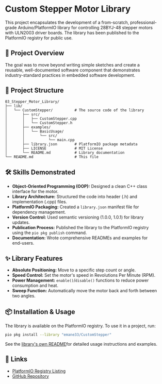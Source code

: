 # Custom Stepper Motor Library

This project encapsulates the development of a from-scratch, professional-grade Arduino/PlatformIO library for controlling 28BYJ-48 stepper motors with ULN2003 driver boards. The library has been published to the PlatformIO registry for public use.

## 🚀 Project Overview

The goal was to move beyond writing simple sketches and create a reusable, well-documented software component that demonstrates industry-standard practices in embedded software development.

## 📁 Project Structure

```
03_Stepper_Motor_Library/
├── lib/
│   └── CustomStepper/          # The source code of the library
│       ├── src/
│       │   ├── CustomStepper.cpp
│       │   └── CustomStepper.h
│       ├── examples/
│       │   └── BasicUsage/
│       │       └── src/
│       │           └── main.cpp
│       ├── library.json        # PlatformIO package metadata
│       ├── LICENSE             # MIT License
│       └── README.md           # Library documentation
└── README.md                   # This file
```

## 🛠️ Skills Demonstrated

- **Object-Oriented Programming (OOP):** Designed a clean C++ class interface for the motor.
- **Library Architecture:** Structured the code into header (.h) and implementation (.cpp) files.
- **PlatformIO Packaging:** Created a `library.json` manifest file for dependency management.
- **Version Control:** Used semantic versioning (1.0.0, 1.0.1) for library updates.
- **Publication Process:** Published the library to the PlatformIO registry using the `pio pkg publish` command.
- **Documentation:** Wrote comprehensive READMEs and examples for end-users.

## ✨ Library Features

- **Absolute Positioning:** Move to a specific step count or angle.
- **Speed Control:** Set the motor's speed in Revolutions Per Minute (RPM).
- **Power Management:** `enable()`/`disable()` functions to reduce power consumption and heat.
- **Sweep Function:** Automatically move the motor back and forth between two angles.

## 📦 Installation & Usage

The library is available on the PlatformIO registry. To use it in a project, run:

```bash
pio pkg install --library "emane33/CustomStepper"
```

See the [library's own README](./lib/CustomStepper/README.md)for detailed usage instructions and examples.

## 🔗 Links

- [PlatformIO Registry Listing](https://registry.platformio.org/libraries/emane33/CustomStepper)
- [GitHub Repository](https://github.com/Emane33/CustomStepper-)
